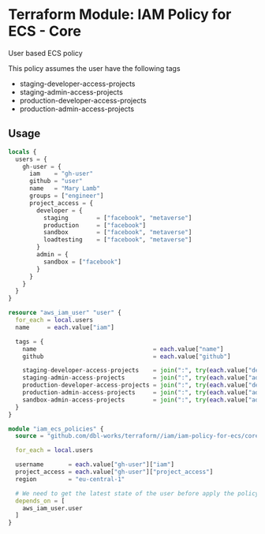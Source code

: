 # Terraform Module: IAM Policy for ECS - Core

User based ECS policy

This policy assumes the user have the following tags

- staging-developer-access-projects
- staging-admin-access-projects
- production-developer-access-projects
- production-admin-access-projects

## Usage

```terraform
locals {
  users = {
    gh-user = {
      iam    = "gh-user"
      github = "user"
      name   = "Mary Lamb"
      groups = ["engineer"]
      project_access = {
        developer = {
          staging        = ["facebook", "metaverse"]
          production     = ["facebook"]
          sandbox        = ["facebook", "metaverse"]
          loadtesting    = ["facebook", "metaverse"]
        }
        admin = {
          sandbox = ["facebook"]
        }
      }
    }
  }
}

resource "aws_iam_user" "user" {
  for_each = local.users
  name     = each.value["iam"]

  tags = {
    name                                 = each.value["name"]
    github                               = each.value["github"]

    staging-developer-access-projects    = join(":", try(each.value["developer"]["staging"], []))
    staging-admin-access-projects        = join(":", try(each.value["admin"]["staging"], []))
    production-developer-access-projects = join(":", try(each.value["developer"]["production"], []))
    production-admin-access-projects     = join(":", try(each.value["admin"]["production"], []))
    sandbox-admin-access-projects        = join(":", try(each.value["admin"]["sandbox"], []))
  }
}

module "iam_ecs_policies" {
  source = "github.com/dbl-works/terraform//iam/iam-policy-for-ecs/core?ref=v2022.05.18"

  for_each = local.users

  username       = each.value["gh-user"]["iam"]
  project_access = each.value["gh-user"]["project_access"]
  region         = "eu-central-1"

  # We need to get the latest state of the user before apply the policy
  depends_on = [
    aws_iam_user.user
  ]
}
```
